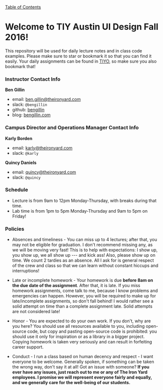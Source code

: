 [Table of Contents](/README.md)

# Welcome to TIY Austin UI Design Fall 2016!

This repository will be used for daily lecture notes and in class code examples. Please make sure to star or bookmark it so that you can find it easily. Your daily assignments can be found in [TIYO](https://online.theironyard.com/), so make sure you also bookmark that!

### Instructor Contact Info

**Ben Gillin**
- email: ben.gillin@theironyard.com
- slack: `@bengillin`
- github: [bengillin](http://github.com/bengillin)
- blog: [bengillin.com](http://bengillin.com)

### Campus Director and Operations Manager Contact Info

**Karly Borden**
- email: karly@theironyard.com
- slack: `@karly`

**Quincy Daniels**
- email: quincy@theironyard.com
- slack: `@quincy`

### Schedule

- Lecture is from 9am to 12pm Monday-Thursday, with breaks during that time.
- Lab time is from 1pm to 5pm Monday-Thursday and 9am to 5pm on Friday!

### Policies

- Absences and timeliness - You can miss up to 4 lectures; after that, you may not be eligible for graduation. I don't recommend missing any, as we will be moving very fast! This is to help with expectations: I show up, you show up, we all show up --- and kick ass! Also, please show up on time. We count 2 tardies as an absence. All I ask for is general respect of the crew and class so that we can learn without constant hiccups and interruptions!

- Late or incomplete homework - Your homework is due **before 8am on the due date of the assignment**. After that, it is late. If you miss homework assignments, come talk to me, because I know problems and emergencies can happen. However, you will be required to make up for late/incomplete assignments, so don't fall behind! I would rather see a solid attempt on time than a complete assignment late. Solid attempts are not considered late!

- Honor - You are expected to do your own work. If you don't, why are you here? You should use all resources available to you, including open-source code, but copy and pasting open-source code is prohibited: you should use it only for inspiration or as a library in a bigger project. Copying homework is taken very seriously and can result in forfeiting career support.

- Conduct - I run a class based on human decency and respect - I want everyone to be welcome. Generally spoken, if something can be taken the wrong way, don't say it at all! Got an issue with someone? **If you ever have any issues, just reach out to me or any of The Iron Yard employees. I promise we will represent everyone fairly and equally, and we generally care for the well-being of our students.**
